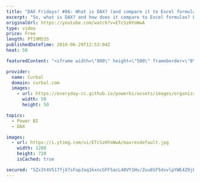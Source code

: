 ```yaml
---
title: "DAX Fridays! #86: What is DAX? (and compare it to Excel formulas)"
excerpt: "So, what is DAX? and how does it compare to Excel formulas? Lets find out in this video.  Link to Vertipaq videos: https://www.youtube.com/playlist?list=PLDz00l_jz6zyfWLZIu8psvTESmKuVDUoG  And link to Write DAX fast: https://www.youtube.com/watch?v=pabn7kLxN6c&list=PLDz00l_jz6zym_YP8ZW11o52niGfCP8pN&t=0s&index=2"
originalUrl: https://youtube.com/watch?v=ETcSzHYoWwA
type: video
price: Free
length: PT19M53S
publishedDateTime: 2018-06-29T12:53:04Z
heat: 50

featuredContent: "<iframe width=\"800\" height=\"500\" frameborder=\"0\" src=\"https://www.youtube.com/embed/ETcSzHYoWwA\" allow=\"accelerometer; autoplay; encrypted-media; gyroscope; picture-in-picture\" allowfullscreen></iframe>"

provider:
  name: Curbal
  domain: curbal.com
  images:
    - url: https://everyday-cc.github.io/powerbi/assets/images/organizations/curbal.com-50x50.jpg
      width: 50
      height: 50

topics:
  - Power BI
  - DAX

images:
  - url: https://i.ytimg.com/vi/ETcSzHYoWwA/maxresdefault.jpg
    width: 1280
    height: 720
    isCached: true

secured: "SZx3t4V517fjX7sFopJoq1kxncGFF5acL40VY1Hv/Zuu8SF5dxvlpYWE4Z9jLX36qTagV/ZKRECpbHwISTn8blvOuMaT+M5gALPKm6AQE7Ukm6//thUeY2Qr6E1K2itY/E/ld25UQZpnaovLxAgjFS9aPDvhc2mU8KyZOBoKYo+EiFOn2qPwz4B2MIJImkSh37KdLOLgHRM754w78OtwtAp/AOh3CEslwslxr8OcaNaBc05ds6RGtskVH6h2b8I5VKx4ZMA6vB0/dpOjgzH6CHQI7Sdj1DZ0+gTBblXuHc8FqcA0NBojY/gU5mcBrr8nQZgLwVRRnUIZp2Pi4PBhSqMMAVKsB+XBUb4q3rXLvddPVMdAp2RL3KQTCqnZIbUl64njmBzsNNCjbN0SuadGQQxchC7/jDjJBuGhBgV6mfM=;VY3ufVFzS9oRGJlVBstv0Q=="
---
```


